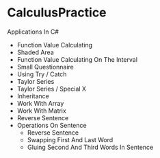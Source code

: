 # CalculusPractice
Applications In C#

+ Function Value Calculating
+ Shaded Area
+ Function Value Calculating On The Interval
+ Small Questionnaire
+ Using Try / Catch
+ Taylor Series
+ Taylor Series / Special X
+ Inheritance
+ Work With Array
+ Work With Matrix
+ Reverse Sentence
+ Operations On Sentence
  + Reverse Sentence
  + Swapping First And Last Word
  + Gluing Second And Third Words In Sentence